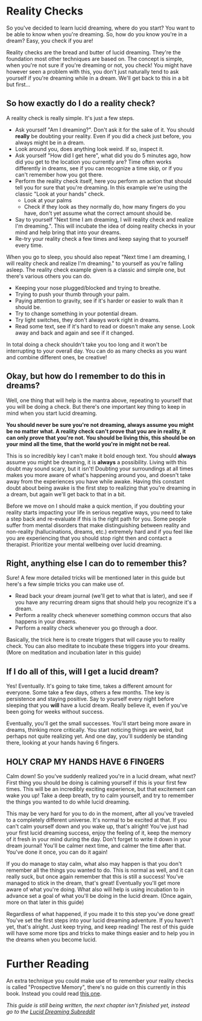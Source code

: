 # Reality Checks
So you've decided to learn lucid dreaming, where do you start?
You want to be able to know when you're dreaming.
So, how do you know you're in a dream?
Easy, you check if you are!

Reality checks are the bread and butter of lucid dreaming.
They're the foundation most other techniques are based on.
The concept is simple, when you're not sure if you're dreaming or not, you
check!
You might have however seen a problem with this, you don't just naturally tend
to ask yourself if you're dreaming while in a dream.
We'll get back to this in a bit but first...

## So how exactly do I do a reality check?
A reality check is really simple.
It's just a few steps.

- Ask yourself "Am I dreaming?".
    Don't ask it for the sake of it.
    You should **really** be doubting your reality.
    Even if you did a check just before, you always might be in a dream.
- Look around you, does anything look weird. If so, inspect it.
- Ask yourself "How did I get here", what did you do 5 minutes ago, how did you
    get to the location you currently are?
    Time often works differently in dreams, see if you can recognize a time
    skip, or if you can't remember how you got there.
- Perform the reality check itself, here you perform an action that should tell
    you for sure that you're dreaming.
    In this example we're using the classic "Look at your hands" check.
    - Look at your palms
    - Check if they look as they normally do, how many fingers do you have,
        don't yet assume what the correct amount should be.
- Say to yourself "Next time I am dreaming, I will reality check and realize
    I'm dreaming.".
    This will incubate the idea of doing reality checks in your mind and help
    bring that into your dreams.
- Re-try your reality check a few times and keep saying that to yourself every
    time.

When you go to sleep, you should also repeat "Next time I am dreaming, I will
reality check and realize I'm dreaming." to yourself as you're falling asleep.
The reality check example given is a classic and simple one, but there's various
others you can do.

- Keeping your nose plugged/blocked and trying to breathe.
- Trying to push your thumb through your palm.
- Paying attention to gravity, see if it's harder or easier to walk than it
    should be.
- Try to change something in your potential dream.
- Try light switches, they don't always work right in dreams.
- Read some text, see if it's hard to read or doesn't make any sense.
    Look away and back and again and see if it changed.

In total doing a check shouldn't take you too long and it won't be interrupting
to your overall day.
You can do as many checks as you want and combine different ones, be creative!

## Okay, but how do I remember to do this in dreams?
Well, one thing that will help is the mantra above, repeating to yourself that
you will be doing a check.
But there's one important key thing to keep in mind when you start lucid
dreaming.

**You should never be sure you're not dreaming, always assume you might be no
matter what.
A reality check can't prove that you are in reality, it can only prove that
you're not.
You should be living this, this should be on your mind all the time, that the
world you're in might not be real.**

This is so incredibly key I can't make it bold enough text.
You should **always** assume you might be dreaming, it is **always** a
possibility.
Living with this doubt may sound scary, but it isn't!
Doubting your surroundings at all times makes you more aware of what's happening
around you, and doesn't take away from the experiences you have while awake.
Having this constant doubt about being awake is the first step to realizing that
you're dreaming in a dream, but again we'll get back to that in a bit.

Before we move on I should make a quick mention, if you doubting your reality
starts impacting your life in serious negative ways, you need to take a step
back and re-evaluate if this is the right path for you.
Some people suffer from mental disorders that make distinguishing between
reality and non-reality (hallucinations, dreams, etc.) extremely hard and if you
feel like you are experiencing that you should stop right then and contact a
therapist.
Prioritize your mental wellbeing over lucid dreaming.

## Right, anything else I can do to remember this?
Sure!
A few more detailed tricks will be mentioned later in this guide but here's a
few simple tricks you can make use of.

- Read back your dream journal (we'll get to what that is later), and see if you
    have any recurring dream signs that should help you recognize it's a dream.
- Perform a reality check whenever something common occurs that also happens in
    your dreams.
- Perform a reality check whenever you go through a door.

Basically, the trick here is to create triggers that will cause you to reality
check.
You can also meditate to incubate these triggers into your dreams. (More on
meditation and incubation later in this guide)

## If I do all of this, will I get a lucid dream?
Yes! Eventually.
It's going to take time, takes a different amount for everyone.
Some take a few days, others a few months.
The key is persistence and staying positive.
Say to yourself every night before sleeping that you **will** have a lucid
dream.
Really believe it, even if you've been going for weeks without success.

Eventually, you'll get the small successes.
You'll start being more aware in dreams, thinking more critically.
You start noticing things are weird, but perhaps not quite realizing yet.
And one day, you'll suddenly be standing there, looking at your hands having 6
fingers.

## HOLY CRAP MY HANDS HAVE 6 FINGERS
Calm down!
So you've suddenly realized you're in a lucid dream, what next?
First thing you should be doing is calming yourself if this is your first few
times.
This will be an incredibly exciting experience, but that excitement can wake you
up!
Take a deep breath, try to calm yourself, and try to remember the things you
wanted to do while lucid dreaming.

This may be very hard for you to do in the moment, after all you've traveled to
a completely different universe.
It's normal to be excited at that.
If you can't calm yourself down and you wake up, that's alright!
You've just had your first lucid dreaming success, enjoy the feeling of it,
keep the memory of it fresh in your mind during the day.
Don't forget to write it down in your dream journal!
You'll be calmer next time, and calmer the time after that.
You've done it once, you can do it again!

If you do manage to stay calm, what also may happen is that you don't remember
all the things you wanted to do.
This is normal as well, and it can really suck, but once again remember that
this is still a success!
You've managed to stick in the dream, that's great!
Eventually you'll get more aware of what you're doing.
What also will help is using incubation to in advance set a goal of what you'll
be doing in the lucid dream.
(Once again, more on that later in this guide)

Regardless of what happened, if you made it to this step you've done great!
You've set the first steps into your lucid dreaming adventure.
If you haven't yet, that's alright.
Just keep trying, and keep reading!
The rest of this guide will have some more tips and tricks to make things easier
and to help you in the dreams when you become lucid.

# Further Reading
An extra technique you could make use of to remember your reality checks is
called "Prospective Memory", there's no guide on this currently in this book.
Instead you could read [this one](http://www.world-of-lucid-dreaming.com/how-to-have-more-lucid-dreams-with-prospective-memory.html).

_This guide is still being written, the next chapter isn't finished yet, instead
go to the [Lucid Dreaming Subreddit](https://www.reddit.com/r/LucidDreaming/)_
